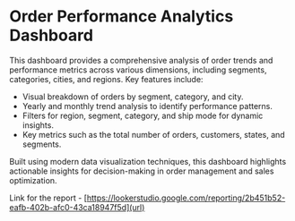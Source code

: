 # Order Performance Analytics Dashboard

This dashboard provides a comprehensive analysis of order trends and performance metrics across various dimensions, including segments, categories, cities, and regions. Key features include:

* Visual breakdown of orders by segment, category, and city.
* Yearly and monthly trend analysis to identify performance patterns.
* Filters for region, segment, category, and ship mode for dynamic insights.
* Key metrics such as the total number of orders, customers, states, and segments.

Built using modern data visualization techniques, this dashboard highlights actionable insights for decision-making in order management and sales optimization.

Link for the report - [https://lookerstudio.google.com/reporting/2b451b52-eafb-402b-afc0-43ca18947f5d](url)
